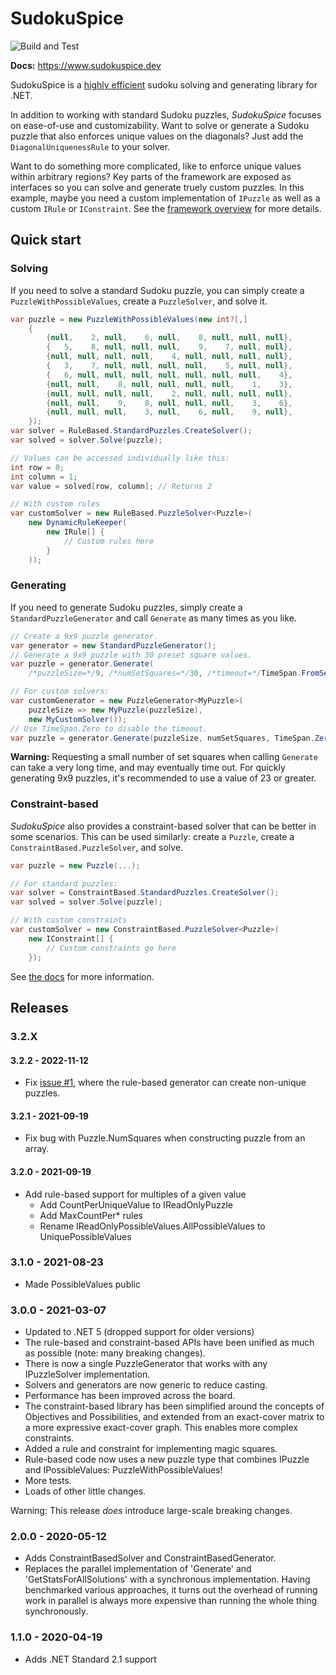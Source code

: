 # SudokuSpice

![Build and Test](https://github.com/MorganR/SudokuSpice/workflows/Build%20and%20Test/badge.svg)

**Docs:** https://www.sudokuspice.dev

SudokuSpice is a [highly efficient](https://www.sudokuspice.dev/articles/performance.html) sudoku
solving and generating library for .NET.

In addition to working with standard Sudoku puzzles, *SudokuSpice* focuses on ease-of-use and
customizability. Want to solve or generate a Sudoku puzzle that also enforces unique values on
the diagonals? Just add the `DiagonalUniquenessRule` to your solver.

Want to do something more complicated, like to enforce unique values within arbitrary regions? Key
parts of the framework are exposed as interfaces so you can solve and generate truely custom
puzzles. In this example, maybe you need a custom implementation of `IPuzzle` as well as a custom
`IRule` or `IConstraint`. See the
[framework overview](https://www.sudokuspice.dev/articles/framework.html) for more details.

## Quick start

### Solving

If you need to solve a standard Sudoku puzzle, you can simply create a
`PuzzleWithPossibleValues`, create a `PuzzleSolver`, and solve it.

```csharp
var puzzle = new PuzzleWithPossibleValues(new int?[,]
    {
        {null,    2, null,    6, null,    8, null, null, null},
        {   5,    8, null, null, null,    9,    7, null, null},
        {null, null, null, null,    4, null, null, null, null},
        {   3,    7, null, null, null, null,    5, null, null},
        {   6, null, null, null, null, null, null, null,    4},
        {null, null,    8, null, null, null, null,    1,    3},
        {null, null, null, null,    2, null, null, null, null},
        {null, null,    9,    8, null, null, null,    3,    6},
        {null, null, null,    3, null,    6, null,    9, null},
    });
var solver = RuleBased.StandardPuzzles.CreateSolver();
var solved = solver.Solve(puzzle);

// Values can be accessed individually like this:
int row = 0;
int column = 1;
var value = solved[row, column]; // Returns 2

// With custom rules
var customSolver = new RuleBased.PuzzleSolver<Puzzle>(
    new DynamicRuleKeeper(
        new IRule[] {
            // Custom rules here
        }
    ));
```

### Generating

If you need to generate Sudoku puzzles, simply create a `StandardPuzzleGenerator` and call
`Generate` as many times as you like.

```csharp
// Create a 9x9 puzzle generator.
var generator = new StandardPuzzleGenerator();
// Generate a 9x9 puzzle with 30 preset square values.
var puzzle = generator.Generate(
    /*puzzleSize=*/9, /*numSetSquares=*/30, /*timeout=*/TimeSpan.FromSeconds(1));

// For custom solvers:
var customGenerator = new PuzzleGenerator<MyPuzzle>(
    puzzleSize => new MyPuzzle(puzzleSize),
    new MyCustomSolver());
// Use TimeSpan.Zero to disable the timeout.
var puzzle = generator.Generate(puzzleSize, numSetSquares, TimeSpan.Zero);
```

**Warning:** Requesting a small number of set squares when calling `Generate` can take a very long
time, and may eventually time out. For quickly generating 9x9 puzzles, it's recommended to use a
value of 23 or greater.

### Constraint-based

*SudokuSpice* also provides a constraint-based solver that can be better in some scenarios. This
can be used similarly: create a `Puzzle`, create a `ConstraintBased.PuzzleSolver`, and solve.

```csharp
var puzzle = new Puzzle(...);

// For standard puzzles:
var solver = ConstraintBased.StandardPuzzles.CreateSolver();
var solved = solver.Solve(puzzle);

// With custom constraints
var customSolver = new ConstraintBased.PuzzleSolver<Puzzle>(
    new IConstraint[] {
        // Custom constraints go here
    });
```

See [the docs](https://www.sudokuspice.dev) for more information.

## Releases

### 3.2.X

#### 3.2.2 - 2022-11-12

* Fix [issue #1](https://github.com/MorganR/SudokuSpice/issues/1), where the rule-based generator can create non-unique puzzles.

#### 3.2.1 - 2021-09-19

* Fix bug with Puzzle.NumSquares when constructing puzzle from an array.

#### 3.2.0 - 2021-09-19

* Add rule-based support for multiples of a given value
  * Add CountPerUniqueValue to IReadOnlyPuzzle
  * Add MaxCountPer* rules 
  * Rename IReadOnlyPossibleValues.AllPossibleValues to UniquePossibleValues

### 3.1.0 - 2021-08-23

* Made PossibleValues public

### 3.0.0 - 2021-03-07

* Updated to .NET 5 (dropped support for older versions)
* The rule-based and constraint-based APIs have been unified as much as possible (note: many breaking changes).
* There is now a single PuzzleGenerator that works with any IPuzzleSolver implementation.
* Solvers and generators are now generic to reduce casting.
* Performance has been improved across the board.
* The constraint-based library has been simplified around the concepts of Objectives and Possibilities, and extended from an exact-cover matrix to a more expressive exact-cover graph. This enables more complex constraints.
* Added a rule and constraint for implementing magic squares.
* Rule-based code now uses a new puzzle type that combines IPuzzle and IPossibleValues: PuzzleWithPossibleValues!
* More tests.
* Loads of other little changes.

Warning: This release *does* introduce large-scale breaking changes.

### 2.0.0 - 2020-05-12

*  Adds ConstraintBasedSolver and ConstraintBasedGenerator.
*  Replaces the parallel implementation of 'Generate' and 'GetStatsForAllSolutions' with a
   synchronous implementation. Having benchmarked various approaches, it turns out the overhead of
   running work in parallel is always more expensive than running the whole thing synchronously.

### 1.1.0 - 2020-04-19

*  Adds .NET Standard 2.1 support
